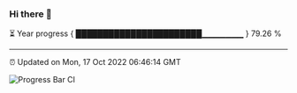### Hi there 👋

⏳ Year progress { ███████████████████████▁▁▁▁▁▁▁ } 79.26 %

---

⏰ Updated on Mon, 17 Oct 2022 06:46:14 GMT

![Progress Bar CI](https://github.com/Shyam-Makwana/GitHub-Actions-Demo/workflows/Progress%20Bar%20CI/badge.svg)

